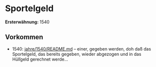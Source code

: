 # Sportelgeld

**Ersterwähnung:** 1540

## Vorkommen
- 1540: [jahre/1540/README.md](../jahre/1540/README.md) – einer, gegeben werden, doh daß
das Sportelgeld, das bereits gegeben, wieder abgezogen
und in das Hülſgeld gerechnet werde...
